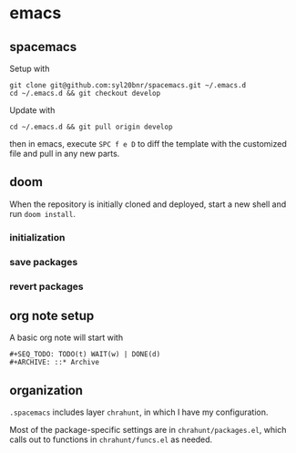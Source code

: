 # emacs

## spacemacs

Setup with

```
git clone git@github.com:syl20bnr/spacemacs.git ~/.emacs.d
cd ~/.emacs.d && git checkout develop
```

Update with

```
cd ~/.emacs.d && git pull origin develop
```

then in emacs, execute `SPC f e D` to diff the template with the
customized file and pull in any new parts.

## doom

When the repository is initially cloned and deployed, start a new shell
and run `doom install`.

### initialization

### save packages

### revert packages

## org note setup

A basic org note will start with

```
#+SEQ_TODO: TODO(t) WAIT(w) | DONE(d)
#+ARCHIVE: ::* Archive
```

## organization

`.spacemacs` includes layer `chrahunt`, in which I have my configuration.

Most of the package-specific settings are in `chrahunt/packages.el`,
which calls out to functions in `chrahunt/funcs.el` as needed.
